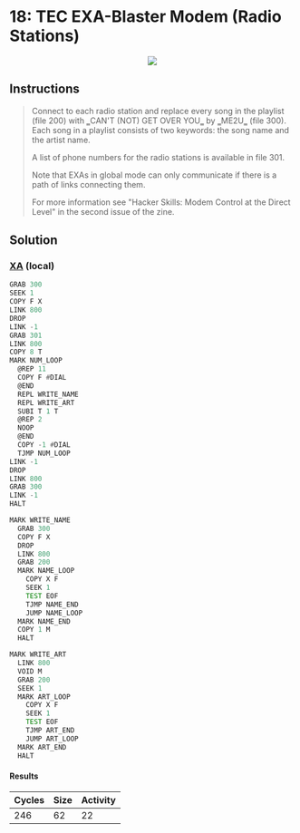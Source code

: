 # 18: TEC EXA-Blaster Modem (Radio Stations)

<div align="center"><img src="EXAPUNKS - TEC EXA-Blaster™ Modem (246, 62, 22, 2024-06-23-17-03-33).mp4" /></div>

## Instructions
> ﻿Connect to each radio station and replace every song in the playlist (file 200) with ‗CAN'T (NOT) GET OVER YOU‗ by ‗ME2U‗ (file 300). Each song in a playlist consists of two keywords: the song name and the artist name.
> 
> A list of phone numbers for the radio stations is available in file 301.
> 
> Note that EXAs in global mode can only communicate if there is a path of links connecting them.
> 
> For more information see "Hacker Skills: Modem Control at the Direct Level" in the second issue of the zine.

## Solution

### [XA](XA.exa) (local)
```asm
GRAB 300
SEEK 1
COPY F X
LINK 800
DROP
LINK -1
GRAB 301
LINK 800
COPY 8 T
MARK NUM_LOOP
  @REP 11
  COPY F #DIAL
  @END
  REPL WRITE_NAME
  REPL WRITE_ART
  SUBI T 1 T
  @REP 2
  NOOP
  @END
  COPY -1 #DIAL
  TJMP NUM_LOOP
LINK -1
DROP
LINK 800
GRAB 300
LINK -1
HALT

MARK WRITE_NAME
  GRAB 300
  COPY F X
  DROP
  LINK 800
  GRAB 200
  MARK NAME_LOOP
    COPY X F
    SEEK 1
    TEST EOF
    TJMP NAME_END
    JUMP NAME_LOOP
  MARK NAME_END
  COPY 1 M
  HALT

MARK WRITE_ART
  LINK 800
  VOID M
  GRAB 200
  SEEK 1
  MARK ART_LOOP
    COPY X F
    SEEK 1
    TEST EOF
    TJMP ART_END
    JUMP ART_LOOP
  MARK ART_END
  HALT
```

#### Results
| Cycles | Size | Activity |
|--------|------|----------|
| 246    | 62   | 22       |
